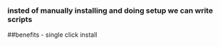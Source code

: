 ### insted of manually installing and doing setup we can write scripts 
##benefits - single click install
